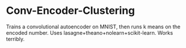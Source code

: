 # Conv-Encoder-Clustering
Trains a convolutional autoencoder on MNIST, then runs k means on the encoded number. Uses lasagne+theano+nolearn+scikit-learn. Works terribly.

